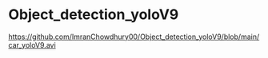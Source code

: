 # Object_detection_yoloV9

https://github.com/ImranChowdhury00/Object_detection_yoloV9/blob/main/car_yoloV9.avi
